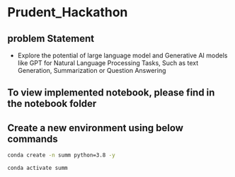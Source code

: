 # Prudent_Hackathon
## problem Statement
 - Explore the potential of large language model and Generative AI models like GPT for Natural Language Processing Tasks, Such as text Generation, Summarization or Question Answering

## To view implemented notebook, please find in the notebook folder

## Create a new environment using below commands

 ```bash
 conda create -n summ python=3.8 -y
 ```

 ```bash 
 conda activate summ

 ```